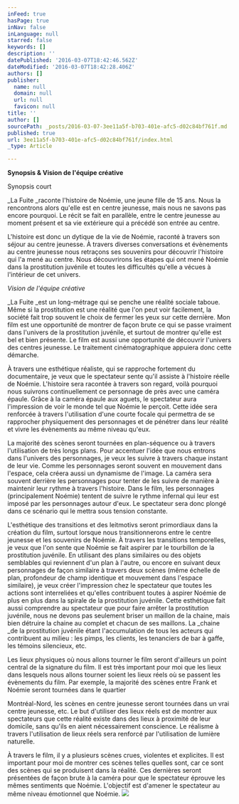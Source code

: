 ```yaml
---
inFeed: true
hasPage: true
inNav: false
inLanguage: null
starred: false
keywords: []
description: ''
datePublished: '2016-03-07T18:42:46.562Z'
dateModified: '2016-03-07T18:42:28.406Z'
authors: []
publisher:
  name: null
  domain: null
  url: null
  favicon: null
title: ''
author: []
sourcePath: _posts/2016-03-07-3ee11a5f-b703-401e-afc5-d02c84bf761f.md
published: true
url: 3ee11a5f-b703-401e-afc5-d02c84bf761f/index.html
_type: Article

---
```

**Synopsis & Vision de l'équipe créative**

Synopsis court

_La Fuite _raconte l'histoire de Noémie, une jeune fille de 15 ans. Nous la rencontrons alors qu'elle est en centre jeunesse, mais nous ne savons pas encore pourquoi. Le récit se fait en parallèle, entre le centre jeunesse au moment présent et sa vie extérieure qui a précédé son entrée au centre.

L'histoire est donc un dytique de la vie de Noémie, raconté à travers son séjour au centre jeunesse. À travers diverses conversations et évènements au centre jeunesse nous retraçons ses souvenirs pour découvrir l'histoire qui l'a mené au centre. Nous découvrirons les étapes qui ont mené Noémie dans la prostitution juvénile et toutes les difficultés qu'elle a vécues à l'intérieur de cet univers.

_Vision de l'équipe créative_

_La Fuite _est un long-métrage qui se penche une réalité sociale taboue. Même si la prostitution est une réalité que l'on peut voir facilement, la société fait trop souvent le choix de fermer les yeux sur cette dernière. Mon film est une opportunité de montrer de façon brute ce qui se passe vraiment dans l'univers de la prostitution juvénile, et surtout de montrer qu'elle est bel et bien présente. Le film est aussi une opportunité de découvrir l'univers des centres jeunesse. Le traitement cinématographique appuiera donc cette démarche.

À travers une esthétique réaliste, qui se rapproche fortement du documentaire, je veux que le spectateur sente qu'il assiste à l'histoire réelle de Noémie. L'histoire sera racontée à travers son regard, voilà pourquoi nous suivrons continuellement ce personnage de près avec une caméra épaule. Grâce à la caméra épaule aux aguets, le spectateur aura l'impression de voir le monde tel que Noémie le perçoit. Cette idée sera renforcée à travers l'utilisation d'une courte focale qui permettra de se rapprocher physiquement des personnages et de pénétrer dans leur réalité et vivre les évènements au même niveau qu'eux.

La majorité des scènes seront tournées en plan-séquence ou à travers l'utilisation de très longs plans. Pour accentuer l'idée que nous entrons dans l'univers des personnages, je veux les suivre à travers chaque instant de leur vie. Comme les personnages seront souvent en mouvement dans l'espace, cela créera aussi un dynamisme de l'image. La caméra sera souvent derrière les personnages pour tenter de les suivre de manière à maintenir leur rythme à travers l'histoire. Dans le film, les personnages (principalement Noémie) tentent de suivre le rythme infernal qui leur est imposé par les personnages autour d'eux. Le spectateur sera donc plongé dans ce scénario qui le mettra sous tension constante.

L'esthétique des transitions et des leitmotivs seront primordiaux dans la création du film, surtout lorsque nous transitionnerons entre le centre jeunesse et les souvenirs de Noémie. À travers les transitions temporelles, je veux que l'on sente que Noémie se fait aspirer par le tourbillon de la prostitution juvénile. En utilisant des plans similaires ou des objets semblables qui reviennent d'un plan à l'autre, ou encore en suivant deux personnages de façon similaire à travers deux scènes (même échelle de plan, profondeur de champ identique et mouvement dans l'espace similaire), je veux créer l'impression chez le spectateur que toutes les actions sont interreliées et qu'elles contribuent toutes à aspirer Noémie de plus en plus dans la spirale de la prostitution juvénile. Cette esthétique fait aussi comprendre au spectateur que pour faire arrêter la prostitution juvénile, nous ne devons pas seulement briser un maillon de la chaine, mais bien détruire la chaine au complet et chacun de ses maillons. La _chaine _de la prostitution juvénile étant l'accumulation de tous les acteurs qui contribuent au milieu : les pimps, les clients, les tenanciers de bar à gaffe, les témoins silencieux, etc.

Les lieux physiques où nous allons tourner le film seront d'ailleurs un point central de la signature du film. Il est très important pour moi que les lieux dans lesquels nous allons tourner soient les lieux réels où se passent les évènements du film. Par exemple, la majorité des scènes entre Frank et Noémie seront tournées dans le quartier

Montréal-Nord, les scènes en centre jeunesse seront tournées dans un vrai centre jeunesse, etc. Le but d'utiliser des lieux réels est de montrer aux spectateurs que cette réalité existe dans des lieux à proximité de leur domicile, sans qu'ils en aient nécessairement conscience. Le réalisme à travers l'utilisation de lieux réels sera renforcé par l'utilisation de lumière naturelle.

À travers le film, il y a plusieurs scènes crues, violentes et explicites. Il est important pour moi de montrer ces scènes telles quelles sont, car ce sont des scènes qui se produisent dans la réalité. Ces dernières seront présentées de façon brute à la caméra pour que le spectateur éprouve les mêmes sentiments que Noémie. L'objectif est d'amener le spectateur au même niveau émotionnel que Noémie.
![](https://the-grid-user-content.s3-us-west-2.amazonaws.com/25faf8f5-90f6-4fcd-b7b6-5c8a366d48f3.png)